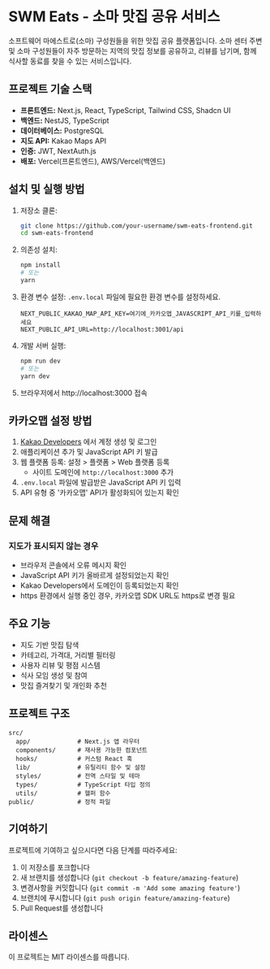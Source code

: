 # SWM Eats - 소마 맛집 공유 서비스

소프트웨어 마에스트로(소마) 구성원들을 위한 맛집 공유 플랫폼입니다. 소마 센터 주변 및 소마 구성원들이 자주 방문하는 지역의 맛집 정보를 공유하고, 리뷰를 남기며, 함께 식사할 동료를 찾을 수 있는 서비스입니다.

## 프로젝트 기술 스택

- **프론트엔드:** Next.js, React, TypeScript, Tailwind CSS, Shadcn UI
- **백엔드:** NestJS, TypeScript
- **데이터베이스:** PostgreSQL
- **지도 API:** Kakao Maps API
- **인증:** JWT, NextAuth.js
- **배포:** Vercel(프론트엔드), AWS/Vercel(백엔드)

## 설치 및 실행 방법

1. 저장소 클론:
   ```bash
   git clone https://github.com/your-username/swm-eats-frontend.git
   cd swm-eats-frontend
   ```

2. 의존성 설치:
   ```bash
   npm install
   # 또는
   yarn
   ```

3. 환경 변수 설정:
   `.env.local` 파일에 필요한 환경 변수를 설정하세요.
   ```
   NEXT_PUBLIC_KAKAO_MAP_API_KEY=여기에_카카오맵_JAVASCRIPT_API_키를_입력하세요
   NEXT_PUBLIC_API_URL=http://localhost:3001/api
   ```

4. 개발 서버 실행:
   ```bash
   npm run dev
   # 또는
   yarn dev
   ```

5. 브라우저에서 http://localhost:3000 접속

## 카카오맵 설정 방법

1. [Kakao Developers](https://developers.kakao.com/) 에서 계정 생성 및 로그인
2. 애플리케이션 추가 및 JavaScript API 키 발급
3. 웹 플랫폼 등록: 설정 > 플랫폼 > Web 플랫폼 등록
   - 사이트 도메인에 `http://localhost:3000` 추가
4. `.env.local` 파일에 발급받은 JavaScript API 키 입력
5. API 유형 중 '카카오맵' API가 활성화되어 있는지 확인

## 문제 해결

### 지도가 표시되지 않는 경우
- 브라우저 콘솔에서 오류 메시지 확인
- JavaScript API 키가 올바르게 설정되었는지 확인
- Kakao Developers에서 도메인이 등록되었는지 확인
- https 환경에서 실행 중인 경우, 카카오맵 SDK URL도 https로 변경 필요

## 주요 기능

- 지도 기반 맛집 탐색
- 카테고리, 가격대, 거리별 필터링
- 사용자 리뷰 및 평점 시스템
- 식사 모임 생성 및 참여
- 맛집 즐겨찾기 및 개인화 추천

## 프로젝트 구조

```
src/
  app/             # Next.js 앱 라우터
  components/      # 재사용 가능한 컴포넌트
  hooks/           # 커스텀 React 훅
  lib/             # 유틸리티 함수 및 설정
  styles/          # 전역 스타일 및 테마
  types/           # TypeScript 타입 정의
  utils/           # 헬퍼 함수
public/            # 정적 파일
```

## 기여하기

프로젝트에 기여하고 싶으시다면 다음 단계를 따라주세요:

1. 이 저장소를 포크합니다
2. 새 브랜치를 생성합니다 (`git checkout -b feature/amazing-feature`)
3. 변경사항을 커밋합니다 (`git commit -m 'Add some amazing feature'`)
4. 브랜치에 푸시합니다 (`git push origin feature/amazing-feature`)
5. Pull Request를 생성합니다

## 라이센스

이 프로젝트는 MIT 라이센스를 따릅니다. 